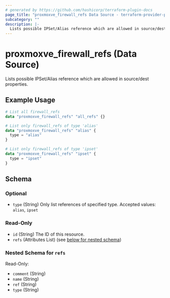 ```yaml
---
# generated by https://github.com/hashicorp/terraform-plugin-docs
page_title: "proxmoxve_firewall_refs Data Source - terraform-provider-proxmoxve"
subcategory: ""
description: |-
  Lists possible IPSet/Alias reference which are allowed in source/dest properties.
---
```


# proxmoxve_firewall_refs (Data Source)

Lists possible IPSet/Alias reference which are allowed in source/dest properties.

## Example Usage

```terraform
# List all firewall_refs
data "proxmoxve_firewall_refs" "all_refs" {}

# List only firewall_refs of type 'alias'
data "proxmoxve_firewall_refs" "alias" {
  type = "alias"
}

# List only firewall_refs of type 'ipset'
data "proxmoxve_firewall_refs" "ipset" {
  type = "ipset"
}
```

<!-- schema generated by tfplugindocs -->
## Schema

### Optional

- `type` (String) Only list references of specified type. Accepted values: `alias`, `ipset`

### Read-Only

- `id` (String) The ID of this resource.
- `refs` (Attributes List) (see [below for nested schema](#nestedatt--refs))

<a id="nestedatt--refs"></a>
### Nested Schema for `refs`

Read-Only:

- `comment` (String)
- `name` (String)
- `ref` (String)
- `type` (String)


